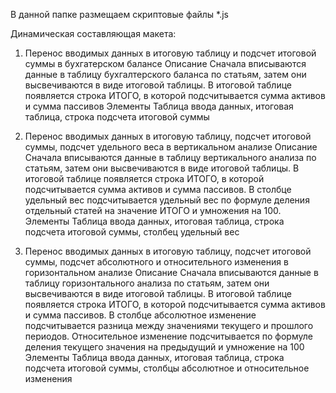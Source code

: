 В данной папке размещаем скриптовые файлы *.js

Динамическая составляющая макета:

1. Перенос вводимых данных в итоговую таблицу и подсчет итоговой суммы в бухгатерском балансе
Описание
Сначала вписываются данные в таблицу бухгалтерского баланса по статьям, затем они высвечиваются в виде итоговой таблицы. В итоговой таблице появляется строка ИТОГО, в которой подсчитывается сумма активов и сумма пассивов
Элементы
Таблица ввода данных, итоговая таблица, строка подсчета итоговой суммы

2. Перенос вводимых данных в итоговую таблицу, подсчет итоговой суммы, подсчет удельного веса в вертикальном анализе
Описание
Сначала вписываются данные в таблицу вертикального анализа по статьям, затем они высвечиваются в виде итоговой таблицы. В итоговой таблице появляется строка ИТОГО, в которой подсчитывается сумма активов и сумма пассивов. В столбце удельный вес подсчитывается удельный вес по формуле деления отдельный статей на значение ИТОГО и умножения на 100.
Элементы
Таблица ввода данных, итоговая таблица, строка подсчета итоговой суммы, столбец удельный вес

3. Перенос вводимых данных в итоговую таблицу, подсчет итоговой суммы, подсчет абсолютного и относительного изменения в горизонтальном анализе
Описание
Сначала вписываются данные в таблицу горизонтального анализа по статьям, затем они высвечиваются в виде итоговой таблицы. В итоговой таблице появляется строка ИТОГО, в которой подсчитывается сумма активов и сумма пассивов. В столбце абсолютное изменение подсчитывается разница между значениями текущего и прошлого периодов. Относительное изменение подсчитывается по формуле деления текущего значения на предыдущий и умножение на 100
Элементы
Таблица ввода данных, итоговая таблица, строка подсчета итоговой суммы, столбцы абсолютное и относительное изменения